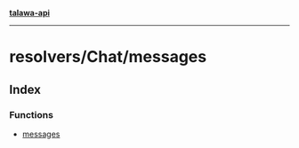 [**talawa-api**](../../../README.md)

***

# resolvers/Chat/messages

## Index

### Functions

- [messages](functions/messages.md)
